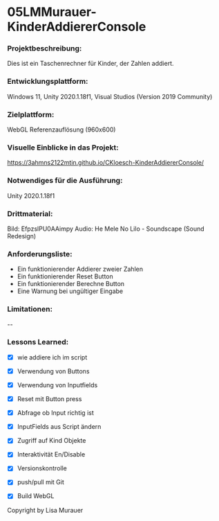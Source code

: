 # 05LMMurauer-KinderAddiererConsole

### Projektbeschreibung: 
Dies ist ein Taschenrechner für Kinder, der Zahlen addiert. 

### Entwicklungsplattform: 
Windows 11, Unity 2020.1.18f1, Visual Studios (Version 2019 Community)

### Zielplattform: 
WebGL Referenzauflösung (960x600) 

### Visuelle Einblicke in das Projekt: 

https://3ahmns2122mtin.github.io/CKloesch-KinderAddiererConsole/

### Notwendiges für die Ausführung: 
Unity 2020.1.18f1

### Drittmaterial: 
Bild: EfpzslPU0AAimpy
Audio: He Mele No Lilo - Soundscape (Sound Redesign)

### Anforderungsliste:  
- Ein funktionierender Addierer zweier Zahlen
- Ein funktionierender Reset Button
- Ein funktionierender Berechne Button
- Eine Warnung bei ungültiger Eingabe

### Limitationen:
--

### Lessons Learned:
- [x] wie addiere ich im script
- [x] Verwendung von Buttons
- [x] Verwendung von Inputfields
- [x] Reset mit Button press
- [x] Abfrage ob Input richtig ist
- [x] InputFields aus Script ändern
- [x] Zugriff auf Kind Objekte
- [x] Interaktivität En/Disable
- [x] Versionskontrolle
- [x] push/pull mit Git
- [x] Build WebGL


Copyright by Lisa Murauer
